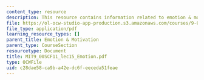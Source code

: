 ```yaml
---
content_type: resource
description: This resource contains information related to emotion & motivation.
file: https://ol-ocw-studio-app-production.s3.amazonaws.com/courses/9-00sc-introduction-to-psychology-fall-2011/c28dae58ca9ba42edc6feeceda51feae_MIT9_00SCF11_lec15_Emotion.pdf
file_type: application/pdf
learning_resource_types: []
parent_title: Emotion & Motivation
parent_type: CourseSection
resourcetype: Document
title: MIT9_00SCF11_lec15_Emotion.pdf
type: OCWFile
uid: c28dae58-ca9b-a42e-dc6f-eeceda51feae
---
```

